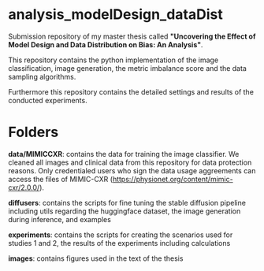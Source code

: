 # analysis_modelDesign_dataDist
Submission repository of my master thesis called 
**"Uncovering the Effect of Model Design and Data Distribution on Bias: An Analysis"**.

This repository contains the python implementation of the image classification, image 
generation, the metric imbalance score and the data sampling algorithms.

Furthermore this repository contains the detailed settings and results of the conducted experiments.

# Folders

**data/MIMICCXR**: contains the data for training the image classifier. We cleaned all images and clinical data 
from this repository for data protection reasons. 
Only credentialed users who sign the data usage aggreements can access the files of MIMIC-CXR (https://physionet.org/content/mimic-cxr/2.0.0/). 

**diffusers**: contains the scripts for fine tuning the stable diffusion pipeline including utils regarding the huggingface dataset,
the image generation during inference, and examples

**experiments**: contains the scripts for creating the scenarios used for studies 1 and 2, the results of the experiments including calculations

**images**: contains figures used in the text of the thesis





 

